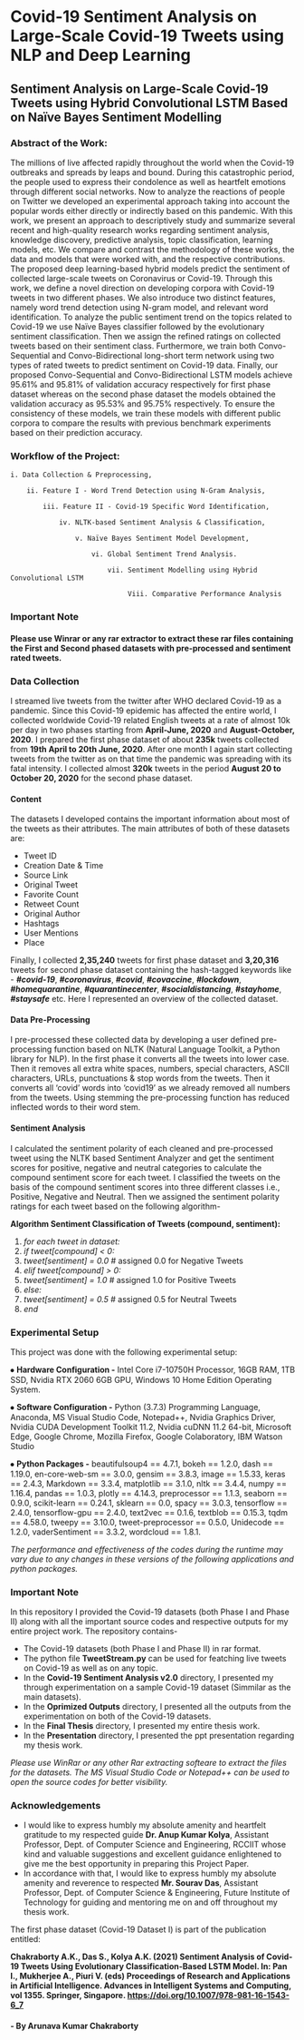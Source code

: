# Covid-19 Sentiment Analysis on Large-Scale Covid-19 Tweets using NLP and Deep Learning


## Sentiment Analysis on Large-Scale Covid-19 Tweets using Hybrid Convolutional LSTM Based on Naïve Bayes Sentiment Modelling




### Abstract of the Work:

The millions of live affected rapidly throughout the world when the Covid-19 outbreaks and spreads by leaps and bound. During this catastrophic period, the people used to express their condolence as well as heartfelt emotions through different social networks. Now to analyze the reactions of people on Twitter we developed an experimental approach taking into account the popular words either directly or indirectly based on this pandemic. With this work, we present an approach to descriptively study and summarize several recent and high-quality research works regarding sentiment analysis, knowledge discovery, predictive analysis, topic classification, learning models, etc. We compare and contrast the methodology of these works, the data and models that were worked with, and the respective contributions. The proposed deep learning-based hybrid models predict the sentiment of collected large-scale tweets on Coronavirus or Covid-19. Through this work, we define a novel direction on developing corpora with Covid-19 tweets in two different phases. We also introduce two distinct features, namely word trend detection using N-gram model, and relevant word identification. To analyze the public sentiment trend on the topics related to Covid-19 we use Naïve Bayes classifier followed by the evolutionary sentiment classification. Then we assign the refined ratings on collected tweets based on their sentiment class. Furthermore, we train both Convo-Sequential and Convo-Bidirectional long-short term network using two types of rated tweets to predict sentiment on Covid-19 data. Finally, our proposed Convo-Sequential and Convo-Bidirectional LSTM models achieve 95.61% and 95.81% of validation accuracy respectively for first phase dataset whereas on the second phase dataset the models obtained the validation accuracy as 95.53% and 95.75% respectively. To ensure the consistency of these models, we train these models with different public corpora to compare the results with previous benchmark experiments based on their prediction accuracy.

### Workflow of the Project:

    i. Data Collection & Preprocessing,

        ii. Feature I - Word Trend Detection using N-Gram Analysis,
    
            iii. Feature II - Covid-19 Specific Word Identification,
        
                iv. NLTK-based Sentiment Analysis & Classification,
            
                    v. Naïve Bayes Sentiment Model Development,
                
                        vi. Global Sentiment Trend Analysis.
                
                            vii. Sentiment Modelling using Hybrid Convolutional LSTM
                            
                                 Viii. Comparative Performance Analysis
                                 
### Important Note

#### Please use Winrar or any rar extractor to extract these rar files containing the First and Second phased datasets with pre-processed and sentiment rated tweets. 


### Data Collection

I streamed live tweets from the twitter after WHO declared Covid-19 as a pandemic. Since this Covid-19 epidemic has affected the entire world, I collected worldwide Covid-19 related English tweets at a rate of almost 10k per day in two phases starting from **April-June, 2020** and **August-October, 2020**. I prepared the first phase dataset of about **235k** tweets collected from **19th April to 20th June, 2020**. After one month I again start collecting tweets from the twitter as on that time the pandemic was spreading with its fatal intensity. I collected almost **320k** tweets in the period **August 20 to October 20, 2020** for the second phase dataset.


#### Content

The datasets I developed contains the important information about most of the tweets as their attributes. The main attributes of both of these datasets are: 
- Tweet ID
- Creation Date & Time
- Source Link
- Original Tweet
- Favorite Count
- Retweet Count
- Original Author
- Hashtags
- User Mentions
- Place

Finally, I collected **2,35,240** tweets for first phase dataset and **3,20,316** tweets for second phase dataset containing the hash-tagged keywords like - ***#covid-19***, ***#coronavirus***, ***#covid***, ***#covaccine***, ***#lockdown***, ***#homequarantine***, ***#quarantinecenter***, ***#socialdistancing***, ***#stayhome***, ***#staysafe*** etc. Here I represented an overview of the collected dataset.


#### Data Pre-Processing

I pre-processed these collected data by developing a user defined pre-processing function based on NLTK (Natural Language Toolkit, a Python library for NLP). In the first phase it converts all the tweets into lower case. Then it removes all extra white spaces, numbers, special characters, ASCII characters, URLs, punctuations & stop words from the tweets. Then it converts all ‘covid’ words into ‘covid19’ as we already removed all numbers from the tweets. Using stemming the pre-processing function has reduced inflected words to their word stem.

#### Sentiment Analysis

I calculated the sentiment polarity of each cleaned and pre-processed tweet using the NLTK based Sentiment Analyzer and get the sentiment scores for positive, negative and neutral categories to calculate the compound sentiment score for each tweet. I classified the tweets on the basis of the compound sentiment scores into three different classes i.e., Positive, Negative and Neutral. Then we assigned the sentiment polarity ratings for each tweet based on the following algorithm-

**Algorithm Sentiment Classification of Tweets (compound, sentiment):**
1. *for each tweet in dataset:*
2. *if tweet[compound] &lt; 0:*
3. *tweet[sentiment] = 0.0*        # assigned 0.0 for Negative Tweets
4. *elif tweet[compound] &gt; 0:*
5. *tweet[sentiment] = 1.0*        # assigned 1.0 for Positive Tweets
6. *else:*
7. *tweet[sentiment] = 0.5*        # assigned 0.5 for Neutral Tweets
8. *end*


### Experimental Setup

This project was done with the following experimental setup:

⦁ **Hardware Configuration -** Intel Core i7-10750H Processor, 16GB RAM, 1TB SSD, Nvidia RTX 2060 6GB GPU, Windows 10 Home Edition Operating System.

⦁ **Software Configuration -** Python (3.7.3) Programming Language, Anaconda, MS Visual Studio Code, Notepad++, Nvidia Graphics Driver, Nvidia CUDA Development Toolkit 11.2, Nvidia cuDNN 11.2 64-bit, Microsoft Edge, Google Chrome, Mozilla Firefox, Google Colaboratory, IBM Watson Studio

⦁ **Python Packages -** beautifulsoup4 == 4.7.1, bokeh == 1.2.0, dash == 1.19.0, en-core-web-sm == 3.0.0, gensim == 3.8.3, image == 1.5.33, keras == 2.4.3, Markdown == 3.3.4, matplotlib == 3.1.0, nltk == 3.4.4, numpy == 1.16.4, pandas == 1.0.3, plotly == 4.14.3, preprocessor == 1.1.3, seaborn == 0.9.0, scikit-learn == 0.24.1, sklearn == 0.0, spacy == 3.0.3, tensorflow == 2.4.0, tensorflow-gpu == 2.4.0, text2vec == 0.1.6, textblob == 0.15.3, tqdm == 4.58.0, tweepy == 3.10.0, tweet-preprocessor == 0.5.0, Unidecode == 1.2.0, vaderSentiment == 3.3.2, wordcloud == 1.8.1.

*The performance and effectiveness of the codes during the runtime may vary due to any changes in these versions of the following applications and python packages.*


### Important Note

In this repository I provided the Covid-19 datasets (both Phase I and Phase II) along with all the important source codes and respective outputs for my entire project work. The repository contains-
- The Covid-19 datasets (both Phase I and Phase II) in rar format.
- The python file **TweetStream.py** can be used for featching live tweets on Covid-19 as well as on any topic.
- In the **Covid-19 Sentiment Analysis v2.0** directory, I presented my through experimentation on a sample Covid-19 dataset (Simmilar as the main datasets).
- In the **Oprimized Outputs** directory, I presented all the outputs from the experimentation on both of the Covid-19 datasets.
- In the **Final Thesis** directory, I presented my entire thesis work.
- In the **Presentation** directory, I presented the ppt presentation regarding my thesis work.

*Please use WinRar or any other Rar extracting softeare to extract the files for the datasets. The MS Visual Studio Code or Notepad++ can be used to open the source codes for better visibility.*


### Acknowledgements

- I would like to express humbly my absolute amenity and heartfelt gratitude to my respected guide **Dr. Anup Kumar Kolya**, Assistant Professor, Dept. of Computer Science and Engineering, RCCIIT whose kind and valuable suggestions and excellent guidance enlightened to give me the best opportunity in preparing this Project Paper.
- In accordance with that, I would like to express humbly my absolute amenity and reverence to respected **Mr. Sourav Das**, Assistant Professor, Dept. of Computer Science & Engineering, Future Institute of Technology for guiding and mentoring me on and off throughout my thesis work. 


The first phase dataset (Covid-19 Dataset I) is part of the publication entitled:

**Chakraborty A.K., Das S., Kolya A.K. (2021) Sentiment Analysis of Covid-19 Tweets Using Evolutionary Classification-Based LSTM Model. In: Pan I., Mukherjee A., Piuri V. (eds) Proceedings of Research and Applications in Artificial Intelligence. Advances in Intelligent Systems and Computing, vol 1355. Springer, Singapore. https://doi.org/10.1007/978-981-16-1543-6_7**


#### - By Arunava Kumar Chakraborty
